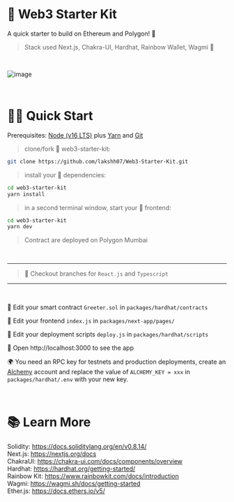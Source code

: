 # 🦄 Web3 Starter Kit

A quick starter to build on Ethereum and Polygon! 💜
>Stack used Next.js, Chakra-UI, Hardhat, Rainbow Wallet, Wagmi 🚀

<br/>

![image](https://bafybeifacspez7tdlba5auczy5qqpqg3mhyakhorp4jvjesyeiaxn33gwm.ipfs.dweb.link/cover.png)

<br/>


# 🏄‍♂️ Quick Start

Prerequisites: [Node (v16 LTS)](https://nodejs.org/en/download/) plus [Yarn](https://classic.yarnpkg.com/en/docs/install/) and [Git](https://git-scm.com/downloads)

> clone/fork 🦄 web3-starter-kit:

```bash
git clone https://github.com/lakshh07/Web3-Starter-Kit.git
```

> install your 👷‍ dependencies:

```bash
cd web3-starter-kit
yarn install
```

> in a second terminal window, start your 📱 frontend:

```bash
cd web3-starter-kit
yarn dev
```
>Contract are deployed on Polygon Mumbai

<br/>

<hr/>
 
 >📣  Checkout branches for `React.js` and `Typescript`

<hr/>

<br/>

🔏 Edit your smart contract `Greeter.sol` in `packages/hardhat/contracts`

📝 Edit your frontend `index.js` in `packages/next-app/pages/`

💼 Edit your deployment scripts `deploy.js` in `packages/hardhat/scripts`

📱 Open http://localhost:3000 to see the app

🌍 You need an RPC key for testnets and production deployments, create an [Alchemy](https://www.alchemy.com/) account and replace the value of `ALCHEMY_KEY = xxx` in `packages/hardhat/.env` with your new key.

<br/>

# 📚 Learn More

Solidity: https://docs.soliditylang.org/en/v0.8.14/
<br/>
Next.js: https://nextjs.org/docs
<br/>
ChakraUI: https://chakra-ui.com/docs/components/overview
<br/>
Hardhat: https://hardhat.org/getting-started/
<br/>
Rainbow Kit: https://www.rainbowkit.com/docs/introduction <br/>
Wagmi: https://wagmi.sh/docs/getting-started
<br/>
Ether.js: https://docs.ethers.io/v5/

